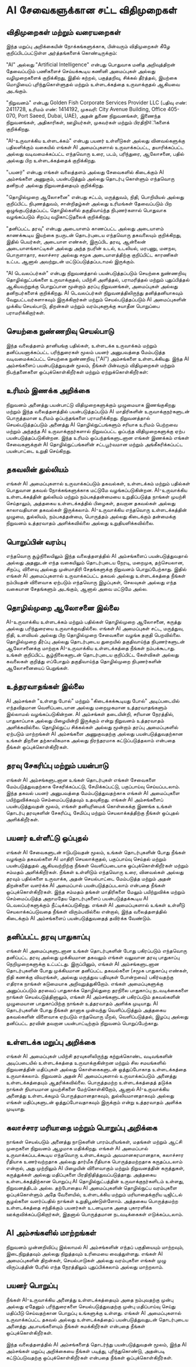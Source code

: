 # AI சேவைகளுக்கான சட்ட விதிமுறைகள்

## விதிமுறைகள் மற்றும் வரையறைகள்

இந்த மறுப்பு அறிக்கையின் நோக்கங்களுக்காக, பின்வரும் விதிமுறைகள் கீழே குறிப்பிடப்பட்டுள்ள அர்த்தங்களைக் கொண்டிருக்கும்:

"AI" அல்லது "Artificial Intelligence" என்பது பொதுவாக மனித அறிவுத்திறன் தேவைப்படும் பணிகளைச் செய்யக்கூடிய கணினி அமைப்புகள் அல்லது வழிமுறைகளைக் குறிக்கிறது, இதில் கற்றல், பகுத்தறிவு, சிக்கல் தீர்த்தல், இயற்கை மொழியைப் புரிந்துகொள்ளுதல் மற்றும் உள்ளடக்கத்தை உருவாக்குதல் ஆகியவை அடங்கும்.

"நிறுவனம்" என்பது Golden Fish Corporate Services Provider LLC (பதிவு எண்: 2411728, உரிமம் எண்: 1414192, முகவரி: City Avenue Building, Office 405-070, Port Saeed, Dubai, UAE), அதன் துணை நிறுவனங்கள், இணைந்த நிறுவனங்கள், அதிகாரிகள், ஊழியர்கள், முகவர்கள் மற்றும் பிரதிநிधிகளைக் குறிக்கிறது.

"AI-உருவாக்கிய உள்ளடக்கம்" என்பது பயனர் உள்ளீடுகள் அல்லது வினவல்களுக்கு பதிலளிக்கும் வகையில் எங்கள் AI அமைப்புகளால் உருவாக்கப்பட்ட, தயாரிக்கப்பட்ட அல்லது வடிவமைக்கப்பட்ட எந்தவொரு உரை, படம், பரிந்துரை, ஆலோசனை, பதில் அல்லது பிற உள்ளடக்கத்தைக் குறிக்கிறது.

"பயனர்" என்பது எங்கள் வலைத்தளம் அல்லது சேவைகளில் கிடைக்கும் AI அம்சங்களை அணுகும், பயன்படுத்தும் அல்லது தொடர்பு கொள்ளும் எந்தவொரு தனிநபர் அல்லது நிறுவனத்தையும் குறிக்கிறது.

"தொழில்முறை ஆலோசனை" என்பது சட்டம், மருத்துவம், நிதி, பொறியியல் அல்லது குறிப்பிட்ட நிபுணத்துவம், சான்றிதழ்கள் அல்லது உரிமங்கள் தேவைப்படும் பிற ஒழுங்குபடுத்தப்பட்ட தொழில்களில் தகுதிவாய்ந்த நிபுணர்களால் பொதுவாக வழங்கப்படும் சிறப்பு வழிகாட்டுதலைக் குறிக்கிறது.

"தனிப்பட்ட தரவு" என்பது அடையாளம் காணப்பட்ட அல்லது அடையாளம் காணக்கூடிய இயற்கை நபருடன் தொடர்புடைய எந்தவொரு தகவலையும் குறிக்கிறது, இதில் பெயர்கள், அடையாள எண்கள், இருப்பிட தரவு, ஆன்லைன் அடையாளங்காட்டிகள் அல்லது அந்த நபரின் உடல், உடலியல், மரபணு, மனநல, பொருளாதார, கலாச்சார அல்லது சமூக அடையாளத்திற்கு குறிப்பிட்ட காரணிகள் உட்பட ஆனால் அவற்றுடன் மட்டுப்படுத்தப்படாமல் இருக்கும்.

"AI டெவலப்பர்கள்" என்பது நிறுவனத்தால் பயன்படுத்தப்படும் செயற்கை நுண்ணறிவு தொழில்நுட்பங்களை உருவாக்குதல், பயிற்சி அளித்தல், பராமரித்தல் மற்றும் புதுப்பித்தல் ஆகியவற்றுக்கு பொறுப்பான மூன்றாம் தரப்பு நிறுவனங்கள், அமைப்புகள் அல்லது தனிநபர்களைக் குறிக்கிறது. AI டெவலப்பர்கள் நிறுவனத்திலிருந்து தனித்தனியாகவும் வேறுபட்டவர்களாகவும் இருக்கிறார்கள் மற்றும் செயல்படுத்தப்படும் AI அமைப்புகளின் முக்கிய செயல்பாடு, திறன்கள் மற்றும் வரம்புகளுக்கு சுயாதீன பொறுப்பை பராமரிக்கிறார்கள்.

## செயற்கை நுண்ணறிவு செயல்பாடு

இந்த வலைத்தளம் தானியங்கு பதில்கள், உள்ளடக்க உருவாக்கம் மற்றும் தனிப்பயனாக்கப்பட்ட பரிந்துரைகள் மூலம் பயனர் அனுபவத்தை மேம்படுத்த வடிவமைக்கப்பட்ட செயற்கை நுண்ணறிவு ("AI") அம்சங்களை உள்ளடக்கியது. இந்த AI அம்சங்களைப் பயன்படுத்துவதன் மூலம், நீங்கள் பின்வரும் விதிமுறைகள் மற்றும் நிபந்தனைகளை ஒப்புக்கொள்கிறீர்கள் மற்றும் ஏற்றுக்கொள்கிறீர்கள்:

## உரிமம் இணக்க அறிக்கை

நிறுவனம் அனைத்து பயன்பாட்டு விதிமுறைகளுக்கும் முழுமையாக இணங்குகிறது மற்றும் இந்த வலைத்தளத்தில் பயன்படுத்தப்படும் AI மாதிரிகளின் உருவாக்குநர்களுடன் பொருத்தமான உரிமம் ஒப்பந்தங்களை பராமரிக்கிறது. நிறுவனத்தால் செயல்படுத்தப்படும் அனைத்து AI தொழில்நுட்பங்களும் சரியாக உரிமம் பெற்றவை மற்றும் அந்தந்த AI உருவாக்குநர்களால் நிறுவப்பட்ட ஒப்பந்த விதிமுறைகளுக்கு ஏற்ப பயன்படுத்தப்படுகின்றன. இந்த உரிமம் ஒப்பந்தங்களுடனான எங்கள் இணக்கம் எங்கள் சேவைகளுக்குள் AI தொழில்நுட்பங்களின் சட்டபூர்வமான மற்றும் அங்கீகரிக்கப்பட்ட பயன்பாட்டை உறுதி செய்கிறது.

## தகவலின் துல்லியம்

எங்கள் AI அமைப்புகளால் உருவாக்கப்படும் தகவல்கள், உள்ளடக்கம் மற்றும் பதில்கள் பொதுவான தகவல் நோக்கங்களுக்காக மட்டுமே வழங்கப்படுகின்றன. AI-உருவாக்கிய உள்ளடக்கத்தின் துல்லியம் மற்றும் நம்பகத்தன்மையை உறுதிப்படுத்த நாங்கள் முயற்சி செய்தாலும், அத்தகைய உள்ளடக்கத்தில் பிழைகள், தவறான தகவல்கள் அல்லது காலாவதியான தகவல்கள் இருக்கலாம். AI-உருவாக்கிய எந்தவொரு உள்ளடக்கத்தின் முழுமை, துல்லியம், நம்பகத்தன்மை, பொருத்தம் அல்லது கிடைக்கும் தன்மைக்கு நிறுவனம் உத்தரவாதம் அளிக்கவில்லை அல்லது உறுதியளிக்கவில்லை.

## பொறுப்பின் வரம்பு

எந்தவொரு சூழ்நிலையிலும் இந்த வலைத்தளத்தில் AI அம்சங்களைப் பயன்படுத்துவதால் அல்லது அதனுடன் எந்த வகையிலும் தொடர்புடைய நேரடி, மறைமுக, தற்செயலான, சிறப்பு, விளைவு அல்லது முன்மாதிரி சேதங்களுக்கு நிறுவனம் பொறுப்பேற்காது. இதில் எங்கள் AI அமைப்புகளால் உருவாக்கப்பட்ட தகவல் அல்லது உள்ளடக்கத்தை நீங்கள் நம்பியதன் விளைவாக ஏற்படும் எந்தவொரு இழப்புகள், செலவுகள் அல்லது எந்த வகையான சேதங்களும் அடங்கும், ஆனால் அவை மட்டுமே அல்ல.

## தொழில்முறை ஆலோசனை இல்லை

AI-உருவாக்கிய உள்ளடக்கம் மற்றும் பதில்கள் தொழில்முறை ஆலோசனை, கருத்து அல்லது பரிந்துரையை உருவாக்குவதில்லை. எங்கள் AI அமைப்புகள் சட்ட, மருத்துவ, நிதி, உளவியல் அல்லது பிற தொழில்முறை சேவைகளை வழங்க தகுதி பெறவில்லை. தொழில்முறை தீர்ப்பு அல்லது தொடர்புடைய துறையில் தகுதிவாய்ந்த நிபுணர்களுடன் ஆலோசனைக்கு மாற்றாக AI-உருவாக்கிய உள்ளடக்கத்தை நீங்கள் நம்பக்கூடாது. உங்கள் குறிப்பிட்ட சூழ்நிலைகளுடன் தொடர்புடைய குறிப்பிட்ட கேள்விகள் அல்லது கவலைகள் குறித்து எப்போதும் தகுதிவாய்ந்த தொழில்முறை நிபுணர்களின் ஆலோசனையைப் பெறுங்கள்.

## உத்தரவாதங்கள் இல்லை

AI அம்சங்கள் "உள்ளது போல்" மற்றும் "கிடைக்கக்கூடியது போல்" அடிப்படையில் எந்தவிதமான வெளிப்படையான அல்லது மறைமுகமான உத்தரவாதங்களும் இல்லாமல் வழங்கப்படுகின்றன. AI அம்சங்கள் தடையின்றி, சரியான நேரத்தில், பாதுகாப்பாக அல்லது பிழையின்றி இருக்கும் என்று நிறுவனம் உத்தரவாதம் அளிக்கவில்லை. தொழில்நுட்ப சிக்கல்கள் அல்லது மூன்றாம் தரப்பு அமைப்புகளில் ஏற்படும் மாற்றங்கள் AI அம்சங்களை அணுகுவதற்கு அல்லது பயன்படுத்துவதற்கான உங்கள் திறனை தற்காலிகமாக அல்லது நிரந்தரமாக கட்டுப்படுத்தலாம் என்பதை நீங்கள் ஒப்புக்கொள்கிறீர்கள்.

## தரவு சேகரிப்பு மற்றும் பயன்பாடு

எங்கள் AI அம்சங்களுடனான உங்கள் தொடர்புகள் எங்கள் சேவைகளை மேம்படுத்துவதற்காக சேகரிக்கப்பட்டு, சேமிக்கப்பட்டு, பகுப்பாய்வு செய்யப்படலாம். இந்த தகவல் பயனர் அனுபவத்தை மேம்படுத்துவதற்காக எங்கள் AI அமைப்புகளை பயிற்றுவிக்கவும் செம்மைப்படுத்தவும் உதவுகிறது. எங்கள் AI அம்சங்களைப் பயன்படுத்துவதன் மூலம், எங்கள் தனியுரிமைக் கொள்கைக்கு இணங்க உங்கள் தொடர்பு தரவுகளின் சேகரிப்பு, சேமிப்பு மற்றும் செயலாக்கத்திற்கு நீங்கள் ஒப்புதல் அளிக்கிறீர்கள்.

## பயனர் உள்ளீட்டு ஒப்புதல்

எங்கள் AI சேவைகளுடன் ஈடுபடுவதன் மூலம், உங்கள் தொடர்புகளின் போது நீங்கள் வழங்கும் தகவல்களை AI மாதிரி செயலாக்குதல், பகுப்பாய்வு செய்தல் மற்றும் பயன்படுத்துதல் ஆகியவற்றிற்கு நீங்கள் வெளிப்படையாக ஒப்புக்கொள்கிறீர்கள் மற்றும் சம்மதம் அளிக்கிறீர்கள். நீங்கள் உள்ளிடும் எந்தவொரு உரை, வினவல்கள் அல்லது தரவும் பதில்களை உருவாக்க, அதன் செயல்பாட்டை மேம்படுத்த மற்றும் அதன் திறன்களை வளர்க்க AI அமைப்பால் பயன்படுத்தப்படலாம் என்பதை நீங்கள் ஒப்புக்கொள்கிறீர்கள். இந்த சம்மதம் தங்கள் மாதிரிகளை மேலும் பயிற்றுவிக்க மற்றும் செம்மைப்படுத்த அநாமதேய தொடர்புகளைப் பயன்படுத்தக்கூடிய AI டெவலப்பர்களுக்கும் நீட்டிக்கப்படுகிறது. எங்கள் AI அமைப்புகளால் உங்கள் உள்ளீடு செயலாக்கப்படுவதை நீங்கள் விரும்பவில்லை என்றால், இந்த வலைத்தளத்தில் கிடைக்கும் AI அம்சங்களைப் பயன்படுத்துவதைத் தவிர்க்க வேண்டும்.

## தனிப்பட்ட தரவு பாதுகாப்பு

எங்கள் AI அமைப்புகளுடனான உங்கள் தொடர்புகளின் போது பகிரப்படும் எந்தவொரு தனிப்பட்ட தரவு அல்லது முக்கியமான தகவலும் எங்கள் வலுவான தரவு பாதுகாப்பு நெறிமுறைகளுக்கு உட்பட்டது. இருப்பினும், எங்கள் AI அம்சங்களுடனான தொடர்புகளின் போது முக்கியமான தனிப்பட்ட தகவல்களை (சமூக பாதுகாப்பு எண்கள், நிதி கணக்கு விவரங்கள், அல்லது மருத்துவ பதிவுகள் போன்றவை) பகிர்வதற்கு எதிராக நாங்கள் கடுமையாக அறிவுறுத்துகிறோம். எங்கள் அமைப்புகளுக்கு அனுப்பப்படும் தரவைப் பாதுகாக்க தொழில்துறை தரநிலை பாதுகாப்பு நடவடிக்கைகளை நாங்கள் செயல்படுத்தினாலும், எங்கள் AI அம்சங்களுடன் பகிரப்படும் தகவல்களின் முழுமையான பாதுகாப்பிற்கு நாங்கள் உத்தரவாதம் அளிக்க முடியாது. AI தொடர்புகளின் போது நீங்கள் தானாக முன்வந்து வெளிப்படுத்தும் அத்தகைய தகவல்களின் விளைவாக ஏற்படும் எந்தவொரு மீறல், வெளிப்படுத்தல், இழப்பு அல்லது தனிப்பட்ட தரவின் தவறான பயன்பாட்டிற்கும் நிறுவனம் பொறுப்பேற்காது.

## உள்ளடக்க மறுப்பு அறிக்கை

எங்கள் AI அமைப்புகள் பயிற்சி தரவுகளிலிருந்து கற்றுக்கொண்ட வடிவங்களின் அடிப்படையில் உள்ளடக்கத்தை உருவாக்குகின்றன மற்றும் சில சமயங்களில் நிறுவனத்தின் மதிப்புகள் அல்லது கொள்கைகளுடன் ஒத்துப்போகாத உள்ளடக்கத்தை உருவாக்கலாம். நிறுவனம் அதன் AI அமைப்புகளால் உருவாக்கப்படும் அனைத்து உள்ளடக்கத்தையும் ஆதரிக்கவில்லை. பொருத்தமற்ற உள்ளடக்கத்தைத் தடுக்க நாங்கள் நியாயமான முயற்சிகளை மேற்கொள்கிறோம், ஆனால் AI-உருவாக்கிய அனைத்து உள்ளடக்கமும் பொருத்தமானதாகவும், துல்லியமானதாகவும் அல்லது எங்கள் மதிப்புகளுடன் ஒத்துப்போவதாகவும் இருக்கும் என்று உத்தரவாதம் அளிக்க முடியாது.

## கலாச்சார மரியாதை மற்றும் பொறுப்பு அறிக்கை

நாங்கள் செயல்படும் அனைத்து நாடுகளின் பாரம்பரியங்கள், மதங்கள் மற்றும் ஆட்சி முறைகளை நிறுவனம் ஆழமாக மதிக்கிறது. எங்கள் AI அமைப்பால் உருவாக்கப்படக்கூடிய எந்தவொரு உள்ளடக்கமும் அவமானகரமானதாக, கலாச்சார ரீதியாக உணர்வற்றதாக அல்லது தார்மீக ரீதியாக பொருத்தமற்றதாக கருதப்படலாம் என்றால், அது முற்றிலும் AI பிழையின் விளைவாகும் மற்றும் நிறுவனத்தின் கருத்துகள், கருத்துக்கள் அல்லது மதிப்புகளை பிரதிநிதித்துவப்படுத்தாது. அத்தகைய உள்ளடக்கத்திற்கான பொறுப்பு AI தொழில்நுட்பத்தின் உருவாக்குநர்களிடம் உள்ளது, நிறுவனத்திடம் அல்ல. தற்போதைய AI அமைப்புகளின் தொழில்நுட்ப வரம்புகளை ஒப்புக்கொள்ளும் அதே வேளையில், உள்ளடக்கிய மற்றும் மரியாதைக்குரிய டிஜிட்டல் சூழல்களை வளர்ப்பதில் நாங்கள் உறுதிபூண்டுள்ளோம். அத்தகைய பொருத்தமற்ற உள்ளடக்கத்தை சந்திக்கும் பயனர்கள் உடனடியாக அதை புகாரளிக்க ஊக்குவிக்கப்படுகிறார்கள், இதனால் பொருத்தமான நடவடிக்கைகள் எடுக்கப்படலாம்.

## AI அம்சங்களில் மாற்றங்கள்

நிறுவனம் முன்னறிவிப்பு இல்லாமல் AI அம்சங்களின் எந்தப் பகுதியையும் மாற்றவும், இடைநிறுத்தவும் அல்லது நிறுத்தவும் உரிமையை வைத்துள்ளது. எங்கள் AI அமைப்புகளின் திறன்கள், செயல்பாடுகள் அல்லது வரம்புகளை எங்கள் முழு விருப்பத்தின் பேரில் எந்த நேரத்திலும் புதுப்பிக்கலாம் அல்லது மாற்றலாம்.

## பயனர் பொறுப்பு

நீங்கள் AI-உருவாக்கிய அனைத்து உள்ளடக்கத்தையும் அதை நம்புவதற்கு முன்பு அல்லது ஏதேனும் பரிந்துரைகளை செயல்படுத்துவதற்கு முன்பு மதிப்பாய்வு செய்து மதிப்பீடு செய்வதற்கான பொறுப்பு உங்களுக்கு உள்ளது. எங்கள் AI அமைப்புகளால் உருவாக்கப்பட்ட தகவல் அல்லது உள்ளடக்கத்தைப் பயன்படுத்துவதுடன் தொடர்புடைய அனைத்து அபாயங்களையும் நீங்கள் சுமக்கிறீர்கள் என்பதை நீங்கள் ஒப்புக்கொள்கிறீர்கள்.

இந்த வலைத்தளத்தில் AI அம்சங்களைத் தொடர்ந்து பயன்படுத்துவதன் மூலம், இந்த AI அம்சங்கள் மறுப்பு அறிக்கையை நீங்கள் படித்து, புரிந்துகொண்டு, அதன்படி கட்டுப்படுவதற்கு ஒப்புக்கொள்கிறீர்கள் என்பதை நீங்கள் ஒப்புக்கொள்கிறீர்கள்.
